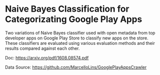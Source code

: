 # Naive Bayes Classification for Categorizating Google Play Apps 

Two variations of Naive Bayes classifier used with open metadata from top developer apps on Google Play Store to classify new apps on the store. These classifiers are evaluated using various evaluation methods and their results compared against each other. 


Doc: https://arxiv.org/pdf/1608.08574.pdf

Data Source: https://github.com/MarcelloLins/GooglePlayAppsCrawler